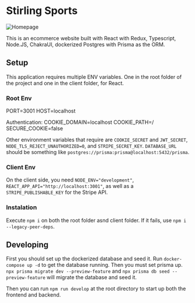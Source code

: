 # Stirling Sports

![Homepage](https://i.imgur.com/v9ov2bv.png)

This is an ecommerce website built with React with Redux, Typescript, Node.JS, ChakraUI, dockerized Postgres with Prisma as the ORM.

## Setup

This application requires multiple ENV variables. One in the root folder of the project and one in the client folder, for React.

### Root Env
PORT=3001
HOST=localhost

Authentication:
COOKIE_DOMAIN=localhost
COOKIE_PATH=/
SECURE_COOKIE=false

Other environment variables that require are `COOKIE_SECRET` and `JWT_SECRET`, `NODE_TLS_REJECT_UNAUTHORIZED=0`, and `STRIPE_SECRET_KEY`.
`DATABASE_URL` should be something like `postgres://prisma:prisma@localhost:5432/prisma`.

### Client Env
On the client side, you need `NODE_ENV="development"`, `REACT_APP_API="http://localhost:3001"`, as well as a `STRIPE_PUBLISHABLE_KEY` for the Stripe API.

### Instalation

Execute `npm i` on both the root folder asnd client folder. If it fails, use `npm i --legacy-peer-deps`.

## Developing

First you should set up the dockerized database and seed it. Run `docker-compose up -d` to get the database running.
Then you must set prisma up. `npx prisma migrate dev --preview-feature` and `npx prisma db seed --preview-feature` will migrate the database and seed it.

Then you can run `npm run develop` at the root directory to start up both the frontend and backend.
